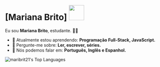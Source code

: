 # [Mariana Brito] <img src="https://25.media.tumblr.com/c85e0ee784aacbbb6d77931c92023342/tumblr_mg93fx3CRi1qjpmfyo1_500.gif" width="50px">

Eu sou <strong>Mariana Brito</strong>, estudante. <strong></strong> 👩‍💻 

- 🚀 Atualmente estou aprendendo: <strong>Programação Full-Stack, JavaScript.</strong> 
- 💬 Pergunte-me sobre: <strong>Ler, escrever, séries.</strong>
- 📣 Nós podemos falar em: <strong>Português, Inglês e Espanhol.</strong>

![maribrit21's Top Languages](https://github-readme-stats.vercel.app/api/top-langs/?username=maribrit21&theme=radical&show_icons=true&hide_border=true&layout=compact)
